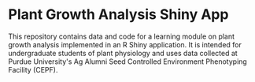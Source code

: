 # Plant Growth Analysis Shiny App

This repository contains data and code for a learning module on plant growth analysis implemented in an R Shiny application. It is intended for undergraduate students of plant physiology and uses data collected at Purdue University's Ag Alumni Seed Controlled Environment Phenotyping Facility (CEPF). 
